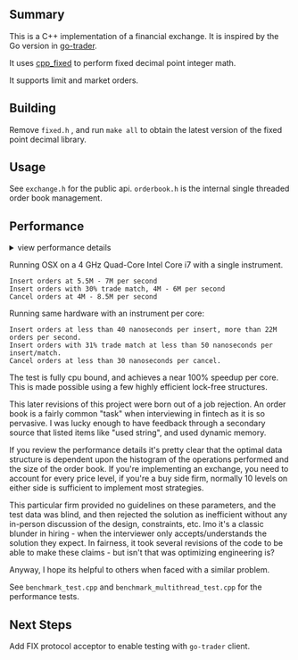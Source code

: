 ## Summary

This is a C++ implementation of a financial exchange. It is inspired by the Go version in [go-trader](https://github.com/robaho/go-trader).

It uses [cpp_fixed](https://github.com/robaho/cpp_fixed) to perform fixed decimal point integer math.

It supports limit and market orders.

## Building

Remove `fixed.h` , and run `make all` to obtain the latest version of the fixed point decimal library.

## Usage

See `exchange.h` for the public api. `orderbook.h` is the internal single threaded order book management.

## Performance

<details>
    <summary> view performance details </summary>
<pre>

These are available under different branches in the repo.

Using dequeue (main branch):

insert orders 1000 levels, usec per order 0.213368, orders per sec 4686734
insert orders 1000 levels with trade match % 0
insert orders 1000 levels, usec per order 0.289039, orders per sec 3459745
insert orders 1000 levels with trade match % 31
cancel orders 1000 levels, usec per order 0.243564, orders per sec 4105697
insert orders 10 levels, usec per order 0.175881, orders per sec 5685652
insert orders 10 levels with trade match % 0
insert orders 10 levels, usec per order 0.248569, orders per sec 4023026
insert orders 10 levels with trade match % 33
cancel orders 10 levels, usec per order 0.159411, orders per sec 6273092

Using vector:

insert orders 1000 levels, usec per order 0.194676, orders per sec 5136753
insert orders 1000 levels with trade match % 0
insert orders 1000 levels, usec per order 0.281497, orders per sec 3552436
insert orders 1000 levels with trade match % 31
cancel orders 1000 levels, usec per order 0.209419, orders per sec 4775115
insert orders 10 levels, usec per order 0.151772, orders per sec 6588830
insert orders 10 levels with trade match % 0
insert orders 10 levels, usec per order 0.199023, orders per sec 5024542
insert orders 10 levels with trade match % 33
cancel orders 10 levels, usec per order 0.128149, orders per sec 7803416

Using vector with structs:

insert orders 1000 levels, usec per order 0.180841, orders per sec 5529731
insert orders 1000 levels with trade match % 0
insert orders 1000 levels, usec per order 0.403036, orders per sec 2481170
insert orders 1000 levels with trade match % 31
cancel orders 1000 levels, usec per order 0.178959, orders per sec 5587872
insert orders 10 levels, usec per order 0.142271, orders per sec 7028819
insert orders 10 levels with trade match % 0
insert orders 10 levels, usec per order 0.170982, orders per sec 5848572
insert orders 10 levels with trade match % 33
cancel orders 10 levels, usec per order 0.116662, orders per sec 8571771

Using map:

insert orders 1000 levels, usec per order 0.194018, orders per sec 5154174
insert orders 1000 levels with trade match % 0
insert orders 1000 levels, usec per order 0.356886, orders per sec 2802014
insert orders 1000 levels with trade match % 31
cancel orders 1000 levels, usec per order 0.231138, orders per sec 4326419
insert orders 10 levels, usec per order 0.159661, orders per sec 6263258
insert orders 10 levels with trade match % 0
insert orders 10 levels, usec per order 0.26134, orders per sec 3826435
insert orders 10 levels with trade match % 33
cancel orders 10 levels, usec per order 0.122617, orders per sec 8155475

Using map with structs:

insert orders 1000 levels, usec per order 0.205884, orders per sec 4857101
insert orders 1000 levels with trade match % 0
insert orders 1000 levels, usec per order 0.315915, orders per sec 3165408
insert orders 1000 levels with trade match % 31
cancel orders 1000 levels, usec per order 0.253659, orders per sec 3942300
insert orders 10 levels, usec per order 0.16376, orders per sec 6106486
insert orders 10 levels with trade match % 0
insert orders 10 levels, usec per order 0.212822, orders per sec 4698753
insert orders 10 levels with trade match % 33
cancel orders 10 levels, usec per order 0.118317, orders per sec 845187
</pre>
</details>

Running OSX on a 4 GHz Quad-Core Intel Core i7 with a single instrument.

```
Insert orders at 5.5M - 7M per second
Insert orders with 30% trade match, 4M - 6M per second
Cancel orders at 4M - 8.5M per second
```

Running same hardware with an instrument per core:
```
Insert orders at less than 40 nanoseconds per insert, more than 22M orders per second.
Insert orders with 31% trade match at less than 50 nanoseconds per insert/match.
Cancel orders at less than 30 nanoseconds per cancel.
```

The test is fully cpu bound, and achieves a near 100% speedup per core. This is made possible using a few highly efficient lock-free structures.

This later revisions of this project were born out of a job rejection. An order book is a fairly common "task" when interviewing in fintech as it is so pervasive. I was lucky enough to have feedback through a secondary source that listed items like "used string", and used dynamic memory.

If you review the performance details it's pretty clear that the optimal data structure is dependent upon the histogram of the operations performed and the size of the order book. If you're implementing an exchange, you need to account for every price level, if you're a buy side firm, normally 10 levels on either side is sufficient to implement most strategies.

This particular firm provided no guidelines on these parameters, and the test data was blind, and then rejected the solution as inefficient without any in-person discussion of the design, constraints, etc. Imo it's a classic blunder in hiring - when the interviewer only accepts/understands the solution they expect. In fairness, it took several revisions of the code to be able to make these claims - but isn't that was optimizing engineering is?

Anyway, I hope its helpful to others when faced with a similar problem.

See `benchmark_test.cpp` and `benchmark_multithread_test.cpp` for the performance tests.

## Next Steps

Add FIX protocol acceptor to enable testing with `go-trader` client.
